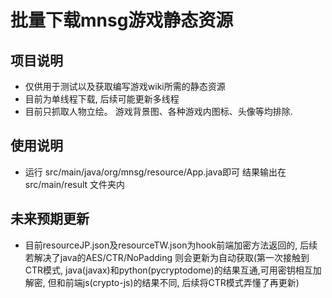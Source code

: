 # 批量下载mnsg游戏静态资源
## 项目说明
- 仅供用于测试以及获取编写游戏wiki所需的静态资源
- 目前为单线程下载, 后续可能更新多线程 
- 目前只抓取人物立绘。 游戏背景图、各种游戏内图标、头像等均排除.

## 使用说明
- 运行 src/main/java/org/mnsg/resource/App.java即可 结果输出在 src/main/result 文件夹内

## 未来预期更新
- 目前resourceJP.json及resourceTW.json为hook前端加密方法返回的, 后续若解决了java的AES/CTR/NoPadding 则会更新为自动获取(第一次接触到CTR模式, java(javax)和python(pycryptodome)的结果互通,可用密钥相互加解密, 但和前端js(crypto-js)的结果不同, 后续将CTR模式弄懂了再更新)
